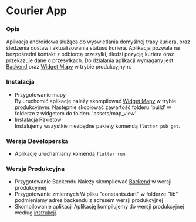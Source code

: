 # Courier App

### Opis

Aplikacja androidowa służąca do wyświetlania domyślnej trasy kuriera, oraz śledzenia dostaw i aktualizowania statusu kuriera. Aplikacja pozwala na bezpośredni kontakt z odbiorcą przesyłki, śledzi pozycję kuriera oraz przekazuje dane o przesyłkach. Do działania aplikacji wymagany jest [Backend](https://dev.azure.com/tomaszorpik/Couriers%20Application/_git/Backend) oraz [Widget Mapy](https://dev.azure.com/tomaszorpik/Couriers%20Application/_git/MapView) w trybie produkcyjnym.

### Instalacja

- Przygotowanie mapy <br/>
  By uruchomić aplikację należy skompilować [Widget Mapy](https://dev.azure.com/tomaszorpik/Couriers%20Application/_git/MapView) w trybie produkcyjnym. Następnie skopiować zawartość folderu 'build' w folderze z widgetem do folderu 'assets/map_view'
- Instalacja Pakietów <br/>
   Instalujemy wszystkie niezbędne pakiety komendą `flutter pub get`.

### Wersja Developerska

- Aplikację uruchamiamy komendą `flutter run`

### Wersja Produkcyjna

- Przygotowanie Backendu
  Należy skompilować [Backend](https://dev.azure.com/tomaszorpik/Couriers%20Application/_git/Backend) w wersji produkcyjnej
- Przygotowanie zmiennych
  W pliku "constants.dart" w folderze "lib" podmieniamy adres backendu z adresem wersji produkcyjnej
- Skompilowanie aplikacji
  Aplikację kompilujemy do wersji produkcyjnej według [instrukcji](https://flutter.dev/docs/deployment/android).
